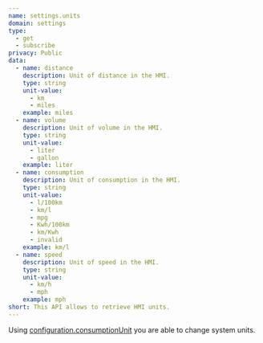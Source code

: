 ```yaml
---
name: settings.units
domain: settings
type:
  - get
  - subscribe
privacy: Public
data:
  - name: distance
    description: Unit of distance in the HMI.
    type: string
    unit-value:
      - km
      - miles
    example: miles
  - name: volume
    description: Unit of volume in the HMI.
    type: string
    unit-value:
      - liter
      - gallon
    example: liter
  - name: consumption
    description: Unit of consumption in the HMI.
    type: string
    unit-value:
      - l/100km
      - km/l
      - mpg
      - Kwh/100km
      - km/Kwh
      - invalid
    example: km/l
  - name: speed
    description: Unit of speed in the HMI.
    type: string
    unit-value:
      - km/h
      - mph
    example: mph
short: This API allows to retrieve HMI units.
---
```


Using [configuration.consumptionUnit](#api-configuration-consumptionUnit) you are able to change system units.

